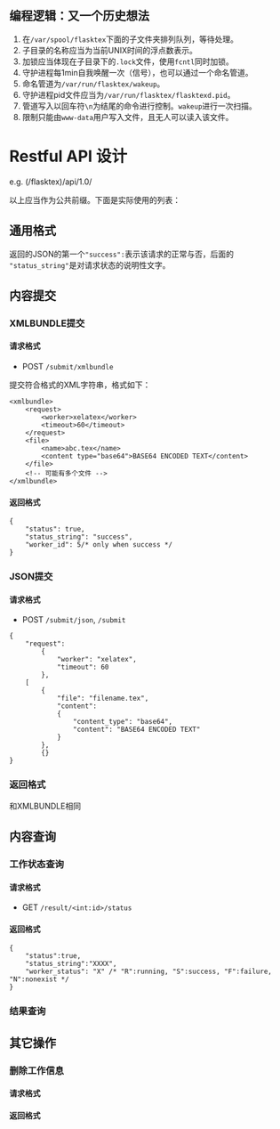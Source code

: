 
## 编程逻辑：又一个历史想法

1. 在`/var/spool/flasktex`下面的子文件夹排列队列，等待处理。
2. 子目录的名称应当为当前UNIX时间的浮点数表示。
3. 加锁应当体现在子目录下的`.lock`文件，使用`fcntl`同时加锁。
4. 守护进程每1min自我唤醒一次（信号），也可以通过一个命名管道。
5. 命名管道为`/var/run/flasktex/wakeup`。
6. 守护进程pid文件应当为`/var/run/flasktex/flasktexd.pid`。
7. 管道写入以回车符`\n`为结尾的命令进行控制。`wakeup`进行一次扫描。
8. 限制只能由`www-data`用户写入文件，且无人可以读入该文件。

# Restful API 设计

e.g. (/flasktex)/api/1.0/

以上应当作为公共前缀。下面是实际使用的列表：

## 通用格式

返回的JSON的第一个`"success":`表示该请求的正常与否，后面的
`"status_string"`是对请求状态的说明性文字。

## 内容提交

### XMLBUNDLE提交

#### 请求格式

* POST `/submit/xmlbundle`

提交符合格式的XML字符串，格式如下：

```
<xmlbundle>
    <request>
        <worker>xelatex</worker>
        <timeout>60</timeout>
    </request>
    <file>
        <name>abc.tex</name>
        <content type="base64">BASE64 ENCODED TEXT</content>
    </file>
    <!-- 可能有多个文件 -->
</xmlbundle>
```

#### 返回格式

```
{
    "status": true,
    "status_string": "success",
    "worker_id": 5/* only when success */
}
```

### JSON提交

#### 请求格式

* POST `/submit/json`, `/submit`

```
{
    "request":
        {
            "worker": "xelatex",
            "timeout": 60
        },
    [
        {
            "file": "filename.tex",
            "content":
            {
                "content_type": "base64",
                "content": "BASE64 ENCODED TEXT"
            }
        },
        {}
}
```

### 返回格式

和XMLBUNDLE相同

## 内容查询

### 工作状态查询

#### 请求格式

* GET `/result/<int:id>/status`

#### 返回格式


```
{
    "status":true,
    "status_string":"XXXX",
    "worker_status": "X" /* "R":running, "S":success, "F":failure, "N":nonexist */
}
```

### 结果查询

## 其它操作
### 删除工作信息
#### 请求格式
#### 返回格式
